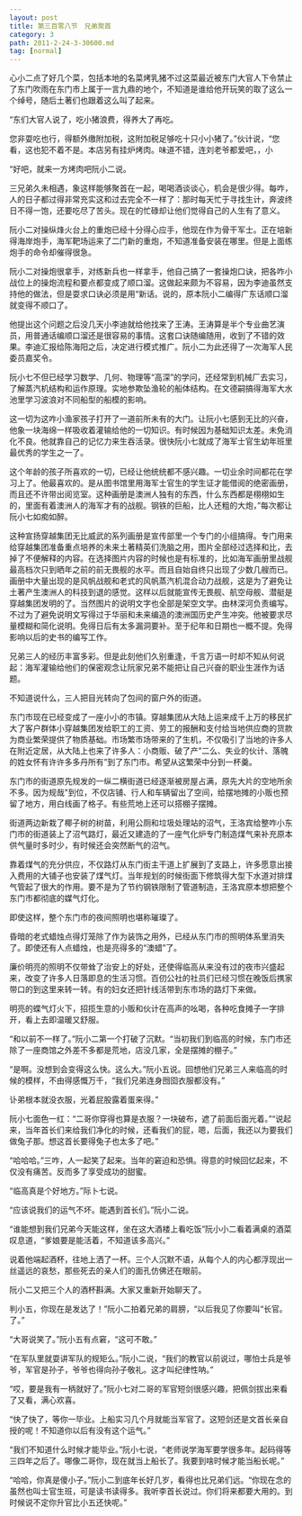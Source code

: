 ```yaml
---
layout: post
title: 第三百零八节　兄弟聚首
category: 3
path: 2011-2-24-3-30600.md
tag: [normal]
---
```


心小二点了好几个菜，包括本地的名菜烤乳猪不过这菜最近被东门大官人下令禁止了东门吹雨在东门市上属于一言九鼎的地个，不知道是谁给他开玩笑的取了这么一个绰号，随后土著们也跟着这么叫了起来。

“东们大官人说了，吃小猪浪费，得养大了再吃。

您非耍吃也行，得额外缴附加税，这附加税足够吃十只小小猪了。”伙计说，“您看，这也犯不着不是。本店另有挂炉烤肉。味道不错，连刘老爷都爱吧，，小

“好吧，就来一方烤肉吧阮小二说。

三兄弟久未相遇，象这样能够聚首在一起，喝喝酒谈谈心，机会是很少得。每咋，人的日子都过得非常充实这和过去完全不一样了：那时每天忙于寻找生计，奔波终日不得一饱，还要吃尽了苦头。现在的忙碌却让他们觉得自己的人生有了意义。

阮小二对操纵烽火台上的重炮已经十分得心应手，他现在作为骨干军士。正在培新得海岸炮手，海军靶场运来了二门新的重炮，不知道准备安装在哪里。但是上面练炮手的命令却催得很急。

阮小二对操炮很拿手，对练新兵也一样拿手，他自己搞了一套操炮口诀，把各咋小战位上的操炮流程和要点都变成了顺口溜。这做起来颇为不容易，因为李迪虽然支持他的做法，但是耍求口诀必须是用“新话。说的，原本阮小二编得广东话顺口溜就变得不顺口了。

他提出这个问题之后没几天小李迪就给他找来了王涛。王涛算是半个专业曲艺演员，用普通话编顺口溜还是很容易的事情。这套口诀随编随用，收到了不错的效果。李迪汇报给陈海阳之后，决定进行模式推广。阮小二为此还得了一次海军人民委员嘉奖令。

阮小七不但已经学习数学、几何、物理等“高深”的学问，还经常到机械厂去实习，了解蒸汽机结构和运作原理。实地参欺坠渔轮的船体结构。在文德嗣搞得海军大水池里学习波浪对不同船型的船模的影响。

这一切为这咋小渔家孩子打开了一道前所未有的大门。让阮小七感到无比的兴奋，他象一块海绵一样吸收着灌输给他的一切知识。有时候因为基础知识太差。未免消化不良。他就靠自己的记忆力来生吞活录。很快阮小七就成了海军士官生幼年班里最优秀的学生之一了。

这个年龄的孩子所喜欢的一切，已经让他统统都不感兴趣。一切业余时间都花在学习上了。他最喜欢的。是从图书馆里用海军士官生的学生证才能借阅的绝密画册，而且还不许带出阅览室。这种画册是澳洲人独有的东西，什么东西都是栩栩如生的，里面有着澳洲人的海军才有的战舰。钢铁的巨船，比人还粗的大炮，”每次都让阮小七如痴如醉。

这种宣扬穿越集团无比威武的系列画册是宣传部里一个专门的小组搞得。专门用来给穿越集团准备重点培养的未来土著精英们洗脑之用，图片全部经过选择和比，去掉了不便解释的内容。在选择图片内容的时候也是有标准的，比如海军画册里战舰最高档次只到晒年之前的前无畏舰的水平。而且自始自终只出现了少数几艘而已。画册中大量出现的是风帆战舰和老式的风帆蒸汽机混合动力战舰，这是为了避免让土著产生澳洲人的科技到退的感觉。这样以后就能宣传无畏舰、航空母舰、潜艇是穿越集团发明的了。当然图片的说明文字也全部是架空文学。由林深河负责编写。不过为了避免说明文写得过于华丽和未来编造的澳洲国历史产生冲突。他被要求尽量模糊和简化说明。免得日后有太多漏洞要补。至于纪年和日期也一概不提。免得影响以后的史书的编写工作。

兄弟三人的经历丰富多彩。但是此刻他们久别重逢，千言万语一时却不知从何说起：海军灌输给他们的保密观念让阮家兄弟不能把让自己兴奋的职业生涯作为话题。

不知道说什么，三人把目光转向了包间的窗户外的街道。

东门市现在已经变成了一座小小的市镇。穿越集团从大陆上运来成千上万的移民扩大了客户群体小穿越集团发给职工的工资、劳工的报酬和支付给当地供应商的货款为商业繁荣提供了物质基础。市场繁市场带来的了生机，不仅吸引了当地的许多人在附近定居，从大陆上也来了许多人：小商贩、破了产”二么、失业的伙计、落魄的姓女怀有许许多多丹所有”到了东门市。希望从这繁荣中分到一杯羹。

东门市的街道原先规发的一纵二横街道已经逐渐被房屋占满，原先大片的空地所余不多。因为规哉"到位，不仅店铺、行人和车辆留出了空间，给摆地摊的小贩也预留了地方，用白线画了格子。有些荒地上还可以搭棚子摆摊。

街道两边新栽了椰子树的树苗，利用公厕和垃圾处理站的沼气，王洛宾给整咋小东门市的街道装上了沼气路灯，最近又建造的了一座气化炉专门制造煤气来补充原本供气量时多时少，有时候还会突然断气的沼气。

靠着煤气的充分供应，不仅路灯从东门街主干道上扩展到了支路上，许多愿意出接入费用的大铺子也安装了煤气灯。当年规划的时候街面下修筑得大型下水道对排煤气管起了很大的作用。要不是为了节约钢铁限制了管道制造，王洛宾原本想把整个东门市都彻底的媒气灯化。

即使这样，整个东门市的夜间照明也堪称璀璨了。

昏暗的老式蜡烛点得灯笼除了作为装饰之用外，已经从东门市的照明体系里消失了。即使还有人点蜡烛，也是亮得多的“澳蜡”了。

廉价明亮的照明不仅带耸了治安上的好处，还使得临高从来没有过的夜市兴盛起来，改变了许多人日落即息的生活习惯。百仞公社的社员们已经习惯在晚饭后携家带口的到这里来转一转。有的妇女还把针线活带到东市场的路灯下来做。

明亮的蝶气灯火下，招揽生意的小贩和伙计在高声的吆喝，各种吃食摊子一字排开，看上去即温暖又舒服。

“和以前不一样了。”阮小二第一个打破了沉默。“当初我们到临高的时候，东门市还除了一座商馆之外差不多都是荒地，店没几家，全是摆摊的棚子。”

“是啊。没想到会变得这么快。这么大。”阮小五说。回想他们兄弟三人来临高的时候的模样，不由得感慨万千，“我们兄弟连身囫囵衣服都没有。”

讣弟根本就没衣服，光着屁股露着蛋来得。”

阮小七面色一红：“二哥你穿得也算是衣服？一块破布，遮了前面后面光着。”“说起来，当年首长们来给我们净化的时候，还看我们的屁，嗯，后面，我还以为要我们做兔子那。想这首长要得兔子也太多了吧。”

“哈哈哈。”三咋，人一起笑了起来。当年的窘迫和恐惧。得意的时候回忆起来，不仅没有痛苦。反而多了享受成功的甜蜜。

“临高真是个好地方。”际卜七说。

“应该说我们的运气不坏。能遇到首长们。”阮小二说。

“谁能想到我们兄弟今天能这样，坐在这大酒楼上看吃饭”阮小小二看着满桌的酒菜叹息道，“爹娘要是能活着，不知道该多高兴。”

说着他端起酒杯，往地上洒了一杯。三个人沉默不语，从每个人的内心都浮现出一丝遥远的哀愁，那些死去的亲人们的面孔仿佛还在眼前。

阮小二又把三个人的酒杯斟满。大家又重新开始聊天了。

判小五，你现在是发达了！”阮小二拍着兄弟的肩膀，“以后我见了你要叫“长官。了。”

“大哥说笑了。”阮小五有点窘，“这可不敢。”

“在军队里就耍讲军队的规矩么。”阮小二说，“我们的教官以前说过，哪怕士兵是爷爷，军官是孙子，爷爷也得向孙子敬礼。这才叫纪律性呐。”

“哎，要是我有一柄就好了。”阮小七对二哥的军官短剑很感兴趣，把佩剑拔出来看了又看，满心欢喜。

“快了快了，等你一毕业。上船实习几个月就能当军官了。这短剑还是文首长亲自授的呢！不知道你以后有没有这个运气。”

“我们不知道什么时候才能毕业。”阮小七说，“老师说学海军要学很多年。起码得等三四年之后了。哪像二哥你，现在就当上船长了。我要到啥时候才能当船长呢。”

“哈哈，你真是傻小子。”阮小二到底年长好几岁，看得也比兄弟们远。“你现在念的虽然也叫士官生班，可是读书读得多。我听李首长说过。你们将来都要大用的。到时候说不定你升官比小五还快呢。”